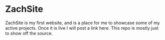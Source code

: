 # ZachSite
ZachSite is my first website, and is a place for me to showcase
some of my active projects.  Once it is live I will post a link
here.  This repo is mostly just to show off the source.